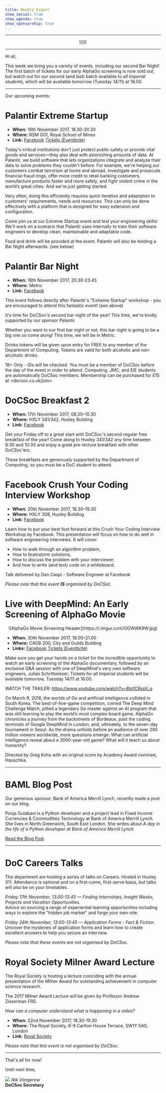 ```yaml
---
title: Weekly Digest
show_social: true
show_agenda: true
show_sponsorship: true
...
```


---

<center>
<div style="position:relative;width:50%">
    ![]()
</div>
</center>

---

Hi all,

This week we bring you a variety of events, including our second Bar Night!
The first batch of tickets for our early AlphaGo screening is now sold out, but
watch out for our second (and last) batch available to _all Imperial students_,
which will be available tomorrow (Tuesday 14/11) at 16.00.

---

Our upcoming events:

# Palantir Extreme Startup

- **When:** 16th November 2017, 18.30-20.30
- **Where:** RSM G01, Royal School of Mines
- **Link:** [Facebook](https://docsoc.co.uk/extreme-startup/) [Tickets (Eventbrite)](https://www.eventbrite.co.uk/e/palantir-extreme-startup-tickets-39830884247)

Today's critical institutions don't just protect public safety or provide vital
goods and services—they also deal with astonishing amounts of data. At Palantir,
we build software that lets organizations integrate and analyze their data to
solve problems they couldn't before. For example, we're helping our customers
combat terrorism at home and abroad, investigate and prosecute financial fraud
rings, offer more credit to retail banking customers, manufacture products
faster and more safely, and fight violent crime in the world’s great cities. And
we're just getting started.

Very often, doing this efficiently requires quick iteration and adaptation to
customers' requirements, needs and resources. This can only be done effectively
with a platform that is designed for easy extension and configuration.

Come join us at our Extreme Startup event and test your engineering skills!
We'll work on a scenario that Palantir uses internally to train their software
engineers to develop clean, maintainable and adaptable code.

Food and drink will be provided at the event. Palantir will also be holding a
Bar Night afterwards: (see below)

# Palantir Bar Night

- **When:** 16th November 2017, 20.30-23.45
- **Where:** Metric
- **Link:** [Facebook](https://docsoc.co.uk/palantir-bar-night)

This event follows directly after Palantir's "Extreme Startup" workshop - you
are encouraged to attend this fantastic event! (see above)

It's time for DoCSoc's second bar night of the year! This time, we're kindly
supported by our sponsor Palantir.

Whether you went to our first bar night or not, this bar night is going to be a
big one so come along! This time, we will be in Metric.

Drinks tokens will be given upon entry for FREE to any member of the Department
of Computing. Tokens are valid for both alcoholic and non-alcoholic drinks.

18+ Only - IDs will be checked. You must be a member of DoCSoc before the day of
the event in order to attend. Computing, JMC, and EIE students are automatically
DoCSoc members. Membership can be purchased for £15 at <docsoc.co.uk/join>

# DoCSoc Breakfast 2

- **When:** 17th November 2017, 08.30–10.30
- **Where:** HXLY 341/342, Huxley Building
- **Link:** [Facebook](https://www.facebook.com/events/1905369099792703/)

Get your Friday off to a great start with DoCSoc's second regular free breakfast
of the year! Come along to Huxley 341/342 any time between 8:30 and 10:30 and
enjoy a great pre-lecture breakfast with other DoCSoc'ers.

These breakfasts are generously supported by the Department of Computing, so you
must be a DoC student to attend.

# Facebook Crush Your Coding Interview Workshop

- **When:** 20th November 2017, 18.30–19.30
- **Where:** HXLY 308, Huxley Building
- **Link:** [Facebook](https://www.facebook.com/events/1351641428278830/)

Learn how to put your best foot forward at this Crush Your Coding Interview
Workshop by Facebook. This presentation will focus on how to do well in software
engineering interviews. It will cover:

- How to walk through an algorithm problem,
- How to brainstorm solutions,
- How to discuss the problem with your interviewer,
- And how to write (and test) code on a whiteboard.

Talk delivered by Dan Caspi - Software Engineer at Facebook

*Please note that this event **IS** organised by DoCSoc.*

# Live with DeepMind: An Early Screening of AlphaGo Movie

<center>
  ![AlphaGo Movie Screening Header](https://i.imgur.com/OGWWK9W.jpg)
</center>

- **When:** 30th November 2017, 18.00–21.00
- **Where:** CAGB 200, City and Guilds Building
- **Links:** [Facebook](https://docsoc.co.uk/alphago-movie/) [Tickets (Eventbrite)](https://www.eventbrite.co.uk/e/live-with-deepmind-an-early-screening-of-alphago-movie-tickets-39618186061)

Make sure you get your hands on a ticket for the incredible opportunity to watch
an early screening of the AlphaGo documentary, followed by an exclusive Q&amp;A
session with one of DeepMind's very own software engineers, Julian
Schrittwieser. Tickets for all Imperial students will be available tomorrow,
Tuesday 14/11 at 16.00.

WATCH THE TRAILER: <https://www.youtube.com/watch?v=8tq1C8spV_g>

On March 9, 2016, the worlds of Go and artificial intelligence collided in South
Korea. The best-of-five-game competition, coined The Deep Mind Challenge Match,
pitted a legendary Go master against an AI program that was still learning to
play the world’s most complex board game. AlphaGo chronicles a journey from the
backstreets of Bordeaux, past the coding terminals of Google DeepMind in London,
and, ultimately, to the seven-day tournament in Seoul. As the drama unfolds
before an audience of over 280 million viewers worldwide, more questions emerge:
What can artificial intelligence reveal about a 3000-year-old game? What will it
teach us about humanity?

Directed by Greg Kohs with an original score by Academy Award nominee, Hauschka.

---

# BAML Blog Post

Our generous sponsor, Bank of America Merrill Lynch, recently made a post on our
blog.

Pooja Gulabani is a Python developer and a project lead in Fixed Income
Currencies & Commodities Technology at Bank of America Merrill Lynch. She lives
in North Greenwich, South East London. She writes about *A day in the life of a
Python developer at Bank of America Merrill Lynch*.

[Read the Blog Post](https://docsoc.co.uk/articles/2017-11-07-baml-day-in-the-life/).

---

# DoC Careers Talks

The department are hosting a series of talks on Careers. Hosted in Huxley 311.
Attendance is optional and on a first-come, first-serve basis, but talks will
also be on your timetables.

*Friday 17th November, 13.00-13.45 &mdash; Finding Internships, Insight Weeks,
Projects and Vacation Opportunities.*<br>
Advice on sourcing a range of experiential learning opportunities including ways
to explore the "hidden job market" and forge your own role.

*Friday 24th November, 13:00-13:45 &mdash; Application Forms - Fact & Fiction.*<br>
Uncover the mysteries of application forms and learn how to create excellent
answers to help you secure an interview.

*Please note that these events are not organised by DoCSoc.*

# Royal Society Milner Award Lecture

The Royal Society is hosting a lecture coinciding with the annual presentation
of the Milner Award for outstanding achievement in computer science research.

The 2017 Milner Award Lecture will be given by Professor Andrew Zisserman FRS.

*How can a computer understand what is happening in a video?*<br>
- **When:** 22nd November 2017, 18.30-19.30
- **Where:** The Royal Society, 6-9 Carlton House Terrace, SW1Y 5AG, London
- **Link:** [Royal Society](https://royalsociety.org/science-events-and-lectures/2017/11/milner-lecture/)

*Please note that this event is not organised by DoCSoc.*

---

That's all for now!

Until next time,

[![](http://i.imgur.com/mwEtDPb.png)](https://www.fb.com/nik.vangerow) *Nik
Vangerow*<br>**DoCSoc Secretary**
